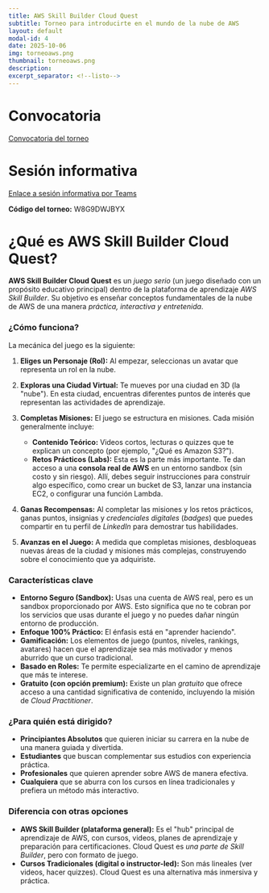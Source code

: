 ```yaml
---
title: AWS Skill Builder Cloud Quest
subtitle: Torneo para introducirte en el mundo de la nube de AWS
layout: default
modal-id: 4
date: 2025-10-06
img: torneoaws.png
thumbnail: torneoaws.png
description: 
excerpt_separator: <!--listo-->
---
```


# Convocatoria

[Convocatoria del torneo](/assets/torneo-cloudquest.pdf)

# Sesión informativa

[Enlace a sesión informativa por Teams](https://events.teams.microsoft.com/event/be46f8b1-faa9-434d-8f49-e5cb4307ddcb@67553645-0db3-4480-b127-6f819a79e367)

**Código del torneo:** W8G9DWJBYX

# ¿Qué es AWS Skill Builder Cloud Quest?

**AWS Skill Builder Cloud Quest** es un *juego serio* (un juego diseñado con un propósito educativo principal) dentro de la plataforma de aprendizaje *AWS Skill Builder*. Su objetivo es enseñar conceptos fundamentales de la nube de AWS de una manera *práctica, interactiva y entretenida*.


### ¿Cómo funciona?

La mecánica del juego es la siguiente:

1.  **Eliges un Personaje (Rol):** Al empezar, seleccionas un avatar que representa un rol en la nube.

2.  **Exploras una Ciudad Virtual:** Te mueves por una ciudad en 3D (la "nube"). En esta ciudad, encuentras diferentes puntos de interés que representan las actividades de aprendizaje.

3.  **Completas Misiones:** El juego se estructura en misiones. Cada misión generalmente incluye:
    *   **Contenido Teórico:** Videos cortos, lecturas o quizzes que te explican un concepto (por ejemplo, "¿Qué es Amazon S3?").
    *   **Retos Prácticos (Labs):** Esta es la parte más importante. Te dan acceso a una **consola real de AWS** en un entorno sandbox (sin costo y sin riesgo). Allí, debes seguir instrucciones para construir algo específico, como crear un bucket de S3, lanzar una instancia EC2, o configurar una función Lambda.

4.  **Ganas Recompensas:** Al completar las misiones y los retos prácticos, ganas puntos, insignias y *credenciales digitales* (*badges*) que puedes compartir en tu perfil de *LinkedIn* para demostrar tus habilidades.

5.  **Avanzas en el Juego:** A medida que completas misiones, desbloqueas nuevas áreas de la ciudad y misiones más complejas, construyendo sobre el conocimiento que ya adquiriste.

### Características clave

*   **Entorno Seguro (Sandbox):** Usas una cuenta de AWS real, pero es un sandbox proporcionado por AWS. Esto significa que no te cobran por los servicios que usas durante el juego y no puedes dañar ningún entorno de producción.
*   **Enfoque 100% Práctico:**  El énfasis está en "aprender haciendo". 
*   **Gamificación:** Los elementos de juego (puntos, niveles, rankings, avatares) hacen que el aprendizaje sea más motivador y menos aburrido que un curso tradicional.
*   **Basado en Roles:** Te permite especializarte en el camino de aprendizaje que más te interese.
*   **Gratuito (con opción premium):** Existe un plan *gratuito* que ofrece acceso a una cantidad significativa de contenido, incluyendo la misión de *Cloud Practitioner*. 

### ¿Para quién está dirigido?

*   **Principiantes Absolutos** que quieren iniciar su carrera en la nube de una manera guiada y divertida.
*   **Estudiantes** que buscan complementar sus estudios con experiencia práctica.
*   **Profesionales** que quieren aprender sobre AWS de manera efectiva.
*   **Cualquiera** que se aburra con los cursos en línea tradicionales y prefiera un método más interactivo.

### Diferencia con otras opciones 

*   **AWS Skill Builder (plataforma general):** Es el "hub" principal de aprendizaje de AWS, con cursos, videos, planes de aprendizaje y preparación para certificaciones. Cloud Quest es *una parte de Skill Builder*, pero con formato de juego.
*   **Cursos Tradicionales (digital o instructor-led):** Son más lineales (ver videos, hacer quizzes). Cloud Quest es una alternativa más inmersiva y práctica.



<!--listo-->